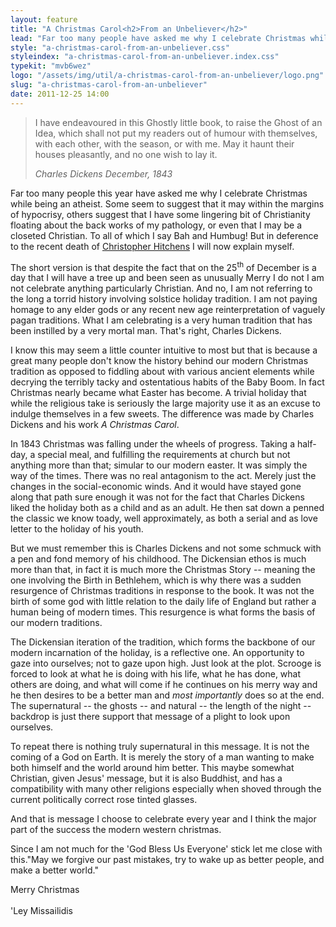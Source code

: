 ```yaml
---
layout: feature
title: "A Christmas Carol<h2>From an Unbeliever</h2>"
lead: "Far too many people have asked me why I celebrate Christmas while being an atheist."
style: "a-christmas-carol-from-an-unbeliever.css"
styleindex: "a-christmas-carol-from-an-unbeliever.index.css"
typekit: "mvb6wez"
logo: "/assets/img/util/a-christmas-carol-from-an-unbeliever/logo.png"
slug: "a-christmas-carol-from-an-unbeliever"
date: 2011-12-25 14:00
---
```

<blockquote>
  <p>I have endeavoured in this Ghostly little book, to raise the Ghost of an Idea, which shall not put my readers out of humour with themselves, with each other, with the season, or with me. May it haunt their houses pleasantly, and no one wish to lay it.</p>
  <cite>Charles Dickens <em>December, 1843</em></cite>
</blockquote>

Far too many people this year have asked me why I celebrate Christmas while being an atheist. Some seem to suggest that it may within the margins of hypocrisy, others suggest that I have some lingering bit of Christianity floating about the back works of my pathology, or even that I may be a closeted Christian. To all of which I say Bah and Humbug! But in deference to the recent death of [Christopher Hitchens](http://www.nytimes.com/2011/12/16/arts/christopher-hitchens-is-dead-at-62-obituary.html?pagewanted=all) I will now explain myself.

The short version is that despite the fact that on the 25<sup>th</sup> of December is a day that I will have a tree up and been seen as unusually Merry I do not I am not celebrate anything particularly Christian. And no, I am not referring to the long a torrid history involving solstice holiday tradition. I am not paying homage to any elder gods or any recent new age reinterpretation of vaguely pagan traditions. What I am celebrating is a very human tradition that has been instilled by a very mortal man. That's right,  Charles Dickens. 

I know this may seem a little counter intuitive to most but that is because a great many people don't know the history behind our modern Christmas tradition as opposed to fiddling about with various ancient elements while decrying the terribly tacky and ostentatious habits of the Baby Boom. In fact Christmas nearly became what Easter has become. A trivial holiday that while the religious take is seriously the large majority use it as an excuse to indulge themselves in a few sweets. The difference was made by Charles Dickens and his work *A Christmas Carol*. 

In 1843 Christmas was falling under the wheels of progress. Taking a half-day, a special meal, and fulfilling the requirements at church but not anything more than that; simular to our modern easter. It was simply the way of the times. There was no real antagonism to the act. Merely just the changes in the social-economic winds. And it would have stayed gone along that path sure enough it was not for the fact that Charles Dickens liked the holiday both as a child and as an adult. He then sat down a penned the classic we know toady, well approximately, as both a serial and as love letter to the holiday of his youth.

But we must remember this is Charles Dickens and not some schmuck with a pen and fond memory of his childhood. The Dickensian ethos is much more than that, in fact it is much more the Christmas Story -- meaning the one involving the Birth in Bethlehem, which is why there was a sudden resurgence of Christmas traditions in response to the book. It was not the birth of some god with little relation to the daily life of England but rather a human being of modern times. This resurgence is what forms the basis of our modern traditions. 

The Dickensian iteration of the tradition, which forms the backbone of our modern incarnation of the holiday, is a reflective one. An opportunity to gaze into ourselves; not to gaze upon high. Just look at the plot. Scrooge is forced to look at what he is doing with his life, what he has done, what others are doing, and what will come if he continues on his merry way and he then desires to be a better man and *most importantly* does so at the end. The supernatural -- the ghosts -- and natural -- the length of the night -- backdrop is just there support that message of a plight to look upon ourselves.  

To repeat there is nothing truly supernatural in this message. It is not the coming of a God on Earth. It is merely the story of a man wanting to make both himself and the world around him better. This maybe somewhat Christian, given Jesus' message, but it is also Buddhist, and has a compatibility with many other religions especially when shoved through the current politically correct rose tinted glasses. 

And that is message I choose to celebrate every year and I think the major part of the success the modern western christmas.
 
Since I am not much for the 'God Bless Us Everyone' stick let me close with this."May we forgive our past mistakes, try to wake up as better people, and make a better world." 


<span class="floatright calig">Merry Christmas</span>
<br/>
<br/>
<span class="floatright calig">'Ley Missailidis</span> 
<br/>